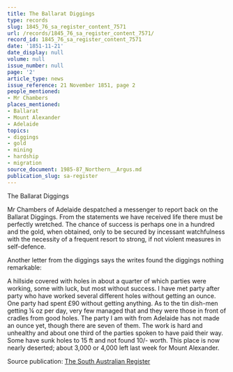 ```yaml
---
title: The Ballarat Diggings
type: records
slug: 1845_76_sa_register_content_7571
url: /records/1845_76_sa_register_content_7571/
record_id: 1845_76_sa_register_content_7571
date: '1851-11-21'
date_display: null
volume: null
issue_number: null
page: '2'
article_type: news
issue_reference: 21 November 1851, page 2
people_mentioned:
- Mr Chambers
places_mentioned:
- Ballarat
- Mount Alexander
- Adelaide
topics:
- diggings
- gold
- mining
- hardship
- migration
source_document: 1985-87_Northern__Argus.md
publication_slug: sa-register
---
```


The Ballarat Diggings

Mr Chambers of Adelaide despatched a messenger to report back on the Ballarat Diggings.  From the statements we have received life there must be perfectly wretched.  The chance of success is perhaps one in a hundred  and the gold, when obtained, only to be secured by incessant watchfulness with the necessity of a frequent resort to strong, if not violent measures in self-defence.

Another letter from the diggings says the writes found the diggings nothing remarkable:

A hillside covered with holes in about a quarter of which parties were working, some with luck, but most without success.  I have met party after party who have worked several different holes without getting an ounce.  One party had spent £90 without getting anything.  As to the tin dish-men getting ¼ oz per day, very few managed that and they were those in front of cradles from good holes.  The party I am with from Adelaide has not made an ounce yet, though there are seven of them.  The work is hard and unhealthy and about one third of the parties spoken to have paid their way.  Some have sunk holes to 15 ft and not found 10/- worth.  This place is now nearly deserted; about 3,000 or 4,000 left last week for Mount Alexander.


Source publication: [The South Australian Register](/publications/sa-register/)
